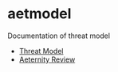 # aetmodel
Documentation of threat model

- [Threat Model](https://github.com/aeternity/aetmodel/blob/master/ThreatModel.md)
- [Aeternity Review](https://github.com/aeternity/aetmodel/blob/master/Aeternity_Review_0.5.pdf)

